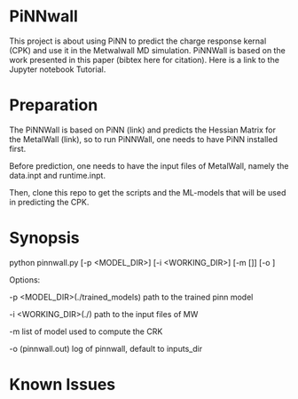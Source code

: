 # PiNNwall

This project is about using PiNN to predict the charge response kernal (CPK) and use it in the Metwalwall MD simulation. PiNNWall is based on the work presented in this paper (bibtex here for citation). Here is a link to the Jupyter notebook Tutorial.

# Preparation 
The PiNNWall is based on PiNN (link) and predicts the Hessian Matrix for the MetalWall (link), so to run PiNNWall, one needs to have PiNN installed first.

Before prediction, one needs to have the input files of MetalWall, namely the data.inpt and runtime.inpt.

Then, clone this repo to get the scripts and the ML-models that will be used in predicting the CPK.

# Synopsis
python pinnwall.py [-p <MODEL_DIR>] [-i <WORKING_DIR>] [-m [<methodename>]] [-o <filename>]

Options:

-p  <MODEL_DIR>(./trained_models)
path to the trained pinn model

-i <WORKING_DIR>(./)
path to the input files of MW

-m [<methodename>](eem)
list of model used to compute the CRK

-o <filename>(pinnwall.out)
log of pinnwall, default to inputs_dir 

# Known Issues

